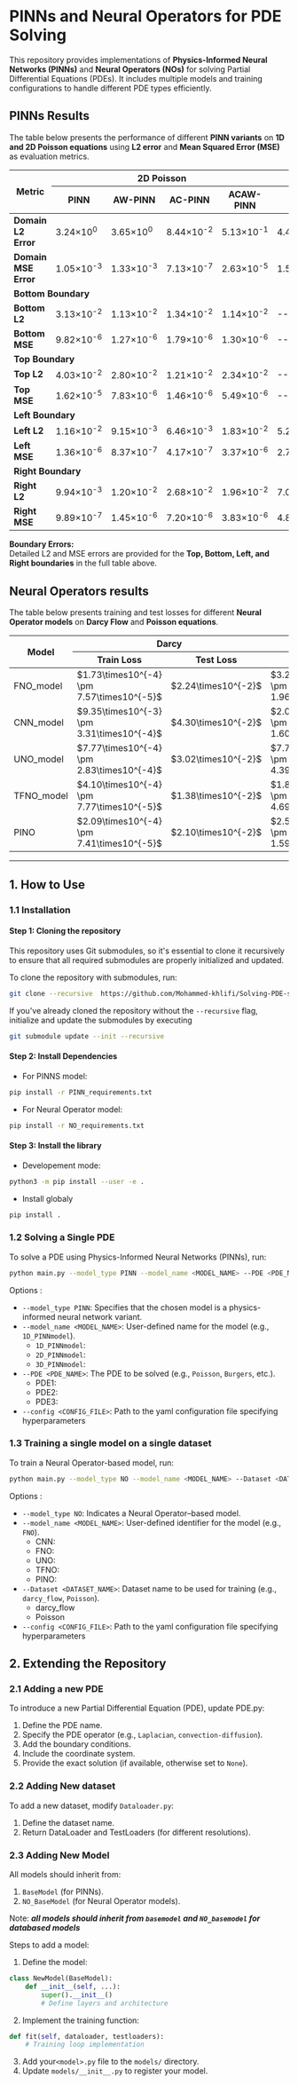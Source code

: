 # PINNs and Neural Operators for PDE Solving

This repository provides implementations of **Physics-Informed Neural Networks (PINNs)** and **Neural Operators (NOs)** for solving Partial Differential Equations (PDEs). It includes multiple models and training configurations to handle different PDE types efficiently.

## PINNs Results

The table below presents the performance of different **PINN variants** on **1D and 2D Poisson equations** using **L2 error** and **Mean Squared Error (MSE)** as evaluation metrics.

<table>
  <thead>
    <tr>
      <th rowspan="2">Metric</th>
      <th colspan="4">2D Poisson</th>
      <th colspan="4">1D Poisson</th>
    </tr>
    <tr>
      <th>PINN</th>
      <th>AW-PINN</th>
      <th>AC-PINN</th>
      <th>ACAW-PINN</th>
      <th>PINN</th>
      <th>AW-PINN</th>
      <th>AC-PINN</th>
      <th>ACAW-PINN</th>
    </tr>
  </thead>
  <tbody>
    <tr>
      <td><strong>Domain L2 Error</strong></td>
      <td>3.24×10<sup>0</sup></td>
      <td>3.65×10<sup>0</sup></td>
      <td>8.44×10<sup>-2</sup></td>
      <td>5.13×10<sup>-1</sup></td>
      <td>4.42×10<sup>-1</sup></td>
      <td>1.15×10<sup>-1</sup></td>
      <td>6.83×10<sup>-4</sup></td>
      <td>2.73×10<sup>-3</sup></td>
    </tr>
    <tr>
      <td><strong>Domain MSE Error</strong></td>
      <td>1.05×10<sup>-3</sup></td>
      <td>1.33×10<sup>-3</sup></td>
      <td>7.13×10<sup>-7</sup></td>
      <td>2.63×10<sup>-5</sup></td>
      <td>1.55×10<sup>-1</sup></td>
      <td>1.05×10<sup>-2</sup></td>
      <td>3.71×10<sup>-7</sup></td>
      <td>5.93×10<sup>-6</sup></td>
    </tr>
    <tr>
      <td colspan="9"><strong>Bottom Boundary</strong></td>
    </tr>
    <tr>
      <td><strong>Bottom L2</strong></td>
      <td>3.13×10<sup>-2</sup></td>
      <td>1.13×10<sup>-2</sup></td>
      <td>1.34×10<sup>-2</sup></td>
      <td>1.14×10<sup>-2</sup></td>
      <td>--</td>
      <td>--</td>
      <td>--</td>
      <td>--</td>
    </tr>
    <tr>
      <td><strong>Bottom MSE</strong></td>
      <td>9.82×10<sup>-6</sup></td>
      <td>1.27×10<sup>-6</sup></td>
      <td>1.79×10<sup>-6</sup></td>
      <td>1.30×10<sup>-6</sup></td>
      <td>--</td>
      <td>--</td>
      <td>--</td>
      <td>--</td>
    </tr>
    <tr>
      <td colspan="9"><strong>Top Boundary</strong></td>
    </tr>
    <tr>
      <td><strong>Top L2</strong></td>
      <td>4.03×10<sup>-2</sup></td>
      <td>2.80×10<sup>-2</sup></td>
      <td>1.21×10<sup>-2</sup></td>
      <td>2.34×10<sup>-2</sup></td>
      <td>--</td>
      <td>--</td>
      <td>--</td>
      <td>--</td>
    </tr>
    <tr>
      <td><strong>Top MSE</strong></td>
      <td>1.62×10<sup>-5</sup></td>
      <td>7.83×10<sup>-6</sup></td>
      <td>1.46×10<sup>-6</sup></td>
      <td>5.49×10<sup>-6</sup></td>
      <td>--</td>
      <td>--</td>
      <td>--</td>
      <td>--</td>
    </tr>
    <tr>
      <td colspan="9"><strong>Left Boundary</strong></td>
    </tr>
    <tr>
      <td><strong>Left L2</strong></td>
      <td>1.16×10<sup>-2</sup></td>
      <td>9.15×10<sup>-3</sup></td>
      <td>6.46×10<sup>-3</sup></td>
      <td>1.83×10<sup>-2</sup></td>
      <td>5.26×10<sup>-4</sup></td>
      <td>4.29×10<sup>-4</sup></td>
      <td>1.06×10<sup>-3</sup></td>
      <td>1.57×10<sup>-4</sup></td>
    </tr>
    <tr>
      <td><strong>Left MSE</strong></td>
      <td>1.36×10<sup>-6</sup></td>
      <td>8.37×10<sup>-7</sup></td>
      <td>4.17×10<sup>-7</sup></td>
      <td>3.37×10<sup>-6</sup></td>
      <td>2.76×10<sup>-7</sup></td>
      <td>1.84×10<sup>-7</sup></td>
      <td>1.11×10<sup>-6</sup></td>
      <td>2.46×10<sup>-8</sup></td>
    </tr>
    <tr>
      <td colspan="9"><strong>Right Boundary</strong></td>
    </tr>
    <tr>
      <td><strong>Right L2</strong></td>
      <td>9.94×10<sup>-3</sup></td>
      <td>1.20×10<sup>-2</sup></td>
      <td>2.68×10<sup>-2</sup></td>
      <td>1.96×10<sup>-2</sup></td>
      <td>7.01×10<sup>-4</sup></td>
      <td>4.26×10<sup>-3</sup></td>
      <td>1.05×10<sup>-3</sup></td>
      <td>1.88×10<sup>-4</sup></td>
    </tr>
    <tr>
      <td><strong>Right MSE</strong></td>
      <td>9.89×10<sup>-7</sup></td>
      <td>1.45×10<sup>-6</sup></td>
      <td>7.20×10<sup>-6</sup></td>
      <td>3.83×10<sup>-6</sup></td>
      <td>4.86×10<sup>-7</sup></td>
      <td>1.79×10<sup>-5</sup></td>
      <td>1.08×10<sup>-6</sup></td>
      <td>3.50×10<sup>-8</sup></td>
    </tr>
  </tbody>
</table>

**Boundary Errors:**  
Detailed L2 and MSE errors are provided for the **Top, Bottom, Left, and Right boundaries** in the full table above.


## Neural Operators results

The table below presents training and test losses for different **Neural Operator models** on **Darcy Flow** and **Poisson equations**.

<table>
  <thead>
    <tr>
      <th rowspan="2">Model</th>
      <th colspan="2">Darcy</th>
      <th colspan="2">Poisson</th>
    </tr>
    <tr>
      <th>Train Loss</th>
      <th>Test Loss</th>
      <th>Train Loss</th>
      <th>Test Loss</th>
    </tr>
  </thead>
  <tbody>
    <tr>
      <td>FNO_model</td>
      <td>$1.73\times10^{-4} \pm 7.57\times10^{-5}$</td>
      <td>$2.24\times10^{-2}$</td>
      <td>$3.28\times10^{-5} \pm 1.96\times10^{-5}$</td>
      <td>$3.84\times10^{-4} \pm 2.54\times10^{-4}$</td>
    </tr>
    <tr>
      <td>CNN_model</td>
      <td>$9.35\times10^{-3} \pm 3.31\times10^{-4}$</td>
      <td>$4.30\times10^{-2}$</td>
      <td>$2.05\times10^{-5} \pm 1.60\times10^{-5}$</td>
      <td>$1.35\times10^{-4} \pm 1.52\times10^{-4}$</td>
    </tr>
    <tr>
      <td>UNO_model</td>
      <td>$7.77\times10^{-4} \pm 2.83\times10^{-4}$</td>
      <td>$3.02\times10^{-2}$</td>
      <td>$7.70\times10^{-5} \pm 4.39\times10^{-5}$</td>
      <td>$3.24\times10^{-4} \pm 3.30\times10^{-4}$</td>
    </tr>
    <tr>
      <td>TFNO_model</td>
      <td>$4.10\times10^{-4} \pm 7.77\times10^{-5}$</td>
      <td>$1.38\times10^{-2}$</td>
      <td>$1.80\times10^{-5} \pm 4.69\times10^{-6}$</td>
      <td>$1.56\times10^{-4} \pm 7.19\times10^{-5}$</td>
    </tr>
    <tr>
      <td>PINO</td>
      <td>$2.09\times10^{-4} \pm 7.41\times10^{-5}$</td>
      <td>$2.10\times10^{-2}$</td>
      <td>$2.51\times10^{-5} \pm 1.59\times10^{-5}$</td>
      <td>$6.66\times10^{-5} \pm 3.52\times10^{-5}$</td>
    </tr>
  </tbody>
</table>


---


## 1. How to Use

### 1.1 Installation
#### Step 1: Cloning the repository
This repository uses Git submodules, so it's essential to clone it recursively to ensure that all required submodules are properly initialized and updated.

To clone the repository with submodules, run:

```bash
git clone --recursive  https://github.com/Mohammed-khlifi/Solving-PDE-s-using-neural-network.git
```
If you've already cloned the repository without the ```--recursive``` flag, initialize and update the submodules by executing
```bash
git submodule update --init --recursive 
```

#### Step 2: Install Dependencies

- For PINNS model:

```bash
pip install -r PINN_requirements.txt
```

- For Neural Operator model:

```bash
pip install -r NO_requirements.txt
```

#### Step 3: Install the library

- Developement mode:
```bash
python3 -m pip install --user -e .
```

- Install globaly
```bash
pip install .
```

### 1.2 Solving a Single PDE

To solve a PDE using Physics-Informed Neural Networks (PINNs), run:

```bash
python main.py --model_type PINN --model_name <MODEL_NAME> --PDE <PDE_NAME> --config <CONFIG_FILE>
```

Options :
- `--model_type PINN`: Specifies that the chosen model is a physics-informed neural network variant.
- `--model_name <MODEL_NAME>`: User-defined name for the model (e.g., `1D_PINNmodel`).
  - `1D_PINNmodel`:
  - `2D_PINNmodel`:
  - `3D_PINNmodel`:
- `--PDE <PDE_NAME>`: The PDE to be solved (e.g., `Poisson`, `Burgers`, etc.).
  - PDE1: 
  - PDE2:
  - PDE3:
- `--config <CONFIG_FILE>`: Path to the yaml configuration file specifying hyperparameters  


### 1.3 Training a single model on a single dataset

To train a Neural Operator-based model, run:

```bash
python main.py --model_type NO --model_name <MODEL_NAME> --Dataset <DATASET_NAME> --config <CONFIG_FILE>
```
Options :
- `--model_type NO`: Indicates a Neural Operator–based model.
- `--model_name <MODEL_NAME>`: User-defined identifier for the model (e.g., `FNO`).
  - CNN:
  - FNO:
  - UNO:
  - TFNO:
  - PINO:
- `--Dataset <DATASET_NAME>`: Dataset name to be used for training (e.g., `darcy_flow`, `Poisson`).
  - darcy_flow
  - Poisson
- `--config <CONFIG_FILE>`: Path to the yaml configuration file specifying hyperparameters

## 2. Extending the Repository

### 2.1 Adding a new PDE

To introduce a new Partial Differential Equation (PDE), update PDE.py:

1. Define the PDE name.
2. Specify the PDE operator (e.g., `Laplacian`, `convection-diffusion`).
3. Add the boundary conditions.
4. Include the coordinate system.
5. Provide the exact solution (if available, otherwise set to `None`).

    
### 2.2 Adding New dataset

To add a new dataset, modify `Dataloader.py`:

1. Define the dataset name.
2. Return DataLoader and TestLoaders (for different resolutions).
    
### 2.3 Adding New Model

All models should inherit from:

1. `BaseModel` (for PINNs).
2. `NO_BaseModel` (for Neural Operator models).

Note: ***all models should inherit from `basemodel` and `NO_basemodel` for databased models***


Steps to add a model:

1. Define the model:

```python
class NewModel(BaseModel):
    def __init__(self, ...):
        super().__init__()
        # Define layers and architecture
```

2. Implement the training function:

```python
def fit(self, dataloader, testloaders):
    # Training loop implementation

```

3. Add your`<model>.py` file to the `models/` directory.
4. Update `models/__init__.py` to register your model.
